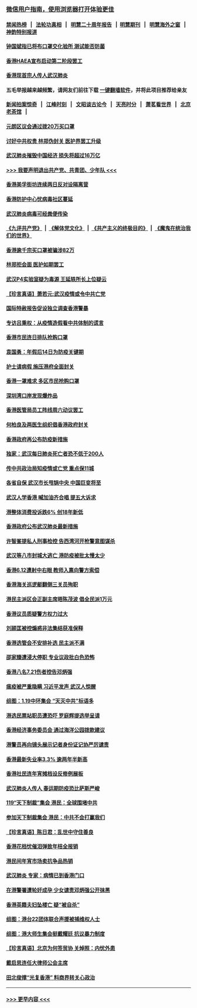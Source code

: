 ### [微信用户指南，使用浏览器打开体验更佳](https://github.com/gfw-breaker/banned-news1/blob/master/indexes/wechat-guide.md?t=0)
#### [禁闻热榜](热点新闻.md?t=0)  &nbsp;&nbsp;|&nbsp;&nbsp; [法轮功真相](https://github.com/gfw-breaker/truth/blob/master/README.md?t=0) &nbsp;&nbsp;|&nbsp;&nbsp; [明慧二十周年报告](https://github.com/gfw-breaker/mh-reports/blob/master/README.md?t=0) &nbsp;&nbsp;|&nbsp;&nbsp;[明慧期刊](https://github.com/gfw-breaker/mh-qikan) &nbsp;&nbsp;|&nbsp;&nbsp; [明慧海外之窗](https://github.com/gfw-breaker/mh-news/blob/master/README.md?t=0) &nbsp;&nbsp;|&nbsp;&nbsp; [神韵特别报道](https://github.com/gfw-breaker/mh-news/blob/master/shenyun.md?t=0)
#### [钟国斌指已将布口罩交化验所 测试能否防菌](../pages/nsc415/n11842783.md?t=02041944) 
#### [香港HAEA宣布启动第二阶段罢工](../pages/nsc415/n11842723.md?t=02041944) 
#### [香港现首宗人传人武汉肺炎](../pages/nsc415/n11842766.md?t=02041944) 
#### 五毛举报越来越频繁，请网友们前往下载 [一键翻墙软件](https://github.com/gfw-breaker/ssr-accounts)，并将此项目推荐给亲友
#### [新闻拍案惊奇](https://github.com/gfw-breaker/banned-news1/blob/master/pages/link4.md) &nbsp;&nbsp;|&nbsp;&nbsp; [江峰时刻](https://github.com/gfw-breaker/banned-news1/blob/master/pages/link4.md) &nbsp;&nbsp;|&nbsp;&nbsp; [文昭谈古论今](https://github.com/gfw-breaker/banned-news1/blob/master/pages/link4.md) &nbsp;&nbsp;|&nbsp;&nbsp; [天亮时分](https://github.com/gfw-breaker/banned-news1/blob/master/pages/link4.md) &nbsp;&nbsp;|&nbsp;&nbsp; [萧茗看世界](https://github.com/gfw-breaker/banned-news1/blob/master/pages/link4.md) &nbsp;&nbsp;|&nbsp;&nbsp; [北京老茶馆](https://github.com/gfw-breaker/banned-news1/blob/master/pages/link4.md) &nbsp;&nbsp;|&nbsp;&nbsp; 
#### [元朗区议会通过拨20万买口罩](../pages/nsc415/n11842754.md?t=02041944) 
#### [讨好中共权贵 林郑伪封关 医护界罢工升级](../pages/nsc415/n11842359.md?t=02041944) 
#### [武汉肺炎摧毁中国经济 损失将超过16万亿](../pages/nsc415/n11839723.md?t=02041944) 
#### [>>> 我要声明退出共产党、共青团、少年队 <<<](https://github.com/begood0513/goodnews/blob/master/quit/letter.md) 
#### [香港美孚街坊连续两日反对设隔离营](../pages/nsc415/n11839962.md?t=02041944) 
#### [香港防护中心忧病毒社区蔓延](../pages/nsc415/n11839933.md?t=02041944) 
#### [武汉肺炎病毒可经粪便传染](../pages/nsc415/n11839939.md?t=02041944) 
#### [《九评共产党》](https://github.com/begood0513/9ping.md/blob/master/README.md) &nbsp;|&nbsp; [《解体党文化》](../../../../jtdwh.md/blob/master/README.md)  &nbsp;|&nbsp; [《共产主义的终极目的》](../../../../gczydzjmd.md/blob/master/README.md) &nbsp;|&nbsp; [《魔鬼在统治我们的世界》](../../../../mgztzwmdsj.md/blob/master/README.md) 
#### [香港逾千宗买口罩被骗涉82万](../pages/nsc415/n11839914.md?t=02041944) 
#### [林郑拒会面 医护如期罢工](../pages/nsc415/n11839892.md?t=02041944) 
#### [武汉P4实验室疑为毒源 王延轶所长上位疑云](../pages/nsc415/n11835543.md?t=02041944) 
#### [【珍言真语】萧若元:武汉疫情或令中共亡党](../pages/nsc415/n11829394.md?t=02041944) 
#### [国际特赦报告促设独立调查香港警暴](../pages/nsc415/n11833845.md?t=02041944) 
#### [专访吕秉权：从疫情造假看中共体制的谎言](../pages/nsc415/n11833813.md?t=02041944) 
#### [香港市民连日排队抢购口罩](../pages/nsc415/n11833794.md?t=02041944) 
#### [袁国勇：年假后14日为防疫关键期](../pages/nsc415/n11831088.md?t=02041944) 
#### [护士请病假 施压港府全面封关](../pages/nsc415/n11831030.md?t=02041944) 
#### [香港一罩难求 多区市民抢购口罩](../pages/nsc415/n11831002.md?t=02041944) 
#### [深圳湾口岸发现爆炸品](../pages/nsc415/n11828802.md?t=02041944) 
#### [香港医管局员工阵线周六动议罢工](../pages/nsc415/n11828762.md?t=02041944) 
#### [何柏良及两医生组织倡香港政府封关](../pages/nsc415/n11828749.md?t=02041944) 
#### [香港政府再公布防疫新措施](../pages/nsc415/n11828716.md?t=02041944) 
#### [独家：武汉每日肺炎死亡者恐不低于200人](../pages/nsc415/n11828240.md?t=02041944) 
#### [传中共政治局知疫情或亡党 重点保11城](../pages/nsc415/n11828145.md?t=02041944) 
#### [各省自保 武汉市长甩锅中央 中国巨变将至](../pages/nsc415/n11828021.md?t=02041944) 
#### [武汉人学香港 喊加油齐合唱 提五大诉求](../pages/nsc415/n11827046.md?t=02041944) 
#### [港整体消费投诉跌6% 创18年新低](../pages/nsc415/n11817280.md?t=02041944) 
#### [香港政府公布武汉肺炎最新措施](../pages/nsc415/n11817152.md?t=02041944) 
#### [许智峯提私人刑事检控 告西湾河开枪警意图谋杀](../pages/nsc415/n11817132.md?t=02041944) 
#### [武汉等八市封城大逃亡 港防疫被批太慢太少](../pages/nsc415/n11817058.md?t=02041944) 
#### [香港6.12遭射中右眼 教师入禀向警方索偿](../pages/nsc415/n11814678.md?t=02041944) 
#### [香港海关巡逻艇翻侧三关员殉职](../pages/nsc415/n11814604.md?t=02041944) 
#### [港民主派区会正副主席晤陈茂波 倡全民派1万元](../pages/nsc415/n11814582.md?t=02041944) 
#### [香港议员质疑警方权力过大](../pages/nsc415/n11814560.md?t=02041944) 
#### [刘颕匡被控煽惑非法集结获准保释](../pages/nsc415/n11811727.md?t=02041944) 
#### [香港选管会不安排补选 民主派不满](../pages/nsc415/n11811691.md?t=02041944) 
#### [邵家臻遭浸大停职 专业议政批白色恐怖](../pages/nsc415/n11811670.md?t=02041944) 
#### [香港八名7.21伤者控告邓炳强](../pages/nsc415/n11811623.md?t=02041944) 
#### [瘟疫被严重隐瞒 习近平发声 武汉人惊醒](../pages/nsc415/n11811186.md?t=02041944) 
#### [组图：1.19中环集会 “天灭中共”标语多](../pages/nsc415/n11809514.md?t=02041944) 
#### [港选民票站职员遭恐吓 罗庭辉提选举呈请](../pages/nsc415/n11808914.md?t=02041944) 
#### [香港经济事务委员会 通过海洋公园拨款建议](../pages/nsc415/n11808906.md?t=02041944) 
#### [港警员再向镜头展示记者身份证记协严厉谴责](../pages/nsc415/n11808888.md?t=02041944) 
#### [香港最新失业率3.3% 逾两年半新高](../pages/nsc415/n11808887.md?t=02041944) 
#### [香港社民连年宵摊档设反修例展板](../pages/nsc415/n11808857.md?t=02041944) 
#### [武汉肺炎人传人 春运期防疫恐比萨斯严峻](../pages/nsc415/n11808739.md?t=02041944) 
#### [119“天下制裁”集会 港民：全球围堵中共](../pages/nsc415/n11806318.md?t=02041944) 
#### [参加天下制裁集会 港民：中共不会打赢我们](../pages/nsc415/n11806596.md?t=02041944) 
#### [【珍言真语】陈日君：乱世中守住善良](../pages/nsc415/n11806247.md?t=02041944) 
#### [香港花档忧催泪弹致年桔全报销](../pages/nsc415/n11806130.md?t=02041944) 
#### [港民间年宵市场卖抗争品热销](../pages/nsc415/n11806073.md?t=02041944) 
#### [武汉肺炎 专家：病情已到香港门口](../pages/nsc415/n11806020.md?t=02041944) 
#### [在港警署遭轮奸成孕 少女谴责邓炳强公开抹黑](../pages/nsc415/n11805981.md?t=02041944) 
#### [香港英籍夫妇坠楼亡 疑“被自杀”](../pages/nsc415/n11805937.md?t=02041944) 
#### [组图：港台22团体联合声援被捕维权人士](../pages/nsc415/n11801834.md?t=02041944) 
#### [组图：港大师生集会挺戴耀廷 抗议暴力制度](../pages/nsc415/n11799298.md?t=02041944) 
#### [【珍言真语】北京为何签贸协 关焯照：内忧外患](../pages/nsc415/n11799790.md?t=02041944) 
#### [戴启思连任大律师公会主席](../pages/nsc415/n11799306.md?t=02041944) 
#### [田北俊撑“光复香港” 料商界转关心政治](../pages/nsc415/n11799287.md?t=02041944) 

----
#### [ >>> 更早内容 <<< ](../indexes/nsc415-earlier.md)
